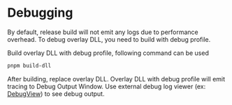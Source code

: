 # Debugging
By default, release build will not emit any logs due to performance overhead.
To debug overlay DLL, you need to build with debug profile. 

Build overlay DLL with debug profile, following command can be used
```bash
pnpm build-dll
``` 

After building, replace overlay DLL.
Overlay DLL with debug profile will emit tracing to Debug Output Window.
Use external debug log viewer (ex: [DebugView](https://learn.microsoft.com/en-us/sysinternals/downloads/debugview)) to see debug output.
